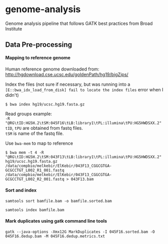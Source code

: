 # genome-analysis
Genome analysis pipeline that follows GATK best practices from Broad Institute 

## Data Pre-processing 

#### Mapping to reference genome 

Human reference genome downloaded from:
http://hgdownload.cse.ucsc.edu/goldenPath/hg19/bigZips/

Index the files (not sure if necessary, but was running into a `[E::bwa_idx_load_from_disk] fail to locate the index files` error when I didn't)

`$ bwa index hg19/ucsc.hg19.fasta.gz` 

Read groups example:  
`-R "@RG\tID:HG5H.2\tSM:045F16\tLB:library1\tPL:illumina\tPU:HG5HWDSXX.2"`  
`tID`, `tPU` are obtained from fastq files.   
`tSM` is name of the fastq file. 


Use `bwa-mem` to map to reference  

`$ bwa mem -t 4 -R "@RG\tID:HG5H.2\tSM:043F13\tLB:library1\tPL:illumina\tPU:HG5HWDSXX.2" hg19/ucsc.hg19.fasta.gz /data/compbio/melkebir/ElKebir/043F13_CGGCGTGA-GCGCCTGT_L002_R1_001.fastq /data/compbio/melkebir/ElKebir/043F13_CGGCGTGA-GCGCCTGT_L002_R2_001.fastq > 043F13.bam`

#### Sort and index 

`samtools sort bamfile.bam -o bamfile.sorted.bam`

`samtools index bamfile.bam` 

#### Mark duplicates using gatk command line tools

`gatk --java-options -Xmx12G MarkDuplicates -I 045F16.sorted.bam -O 045F16.dedup.bam -M 045F16.dedup.metrics.txt`

